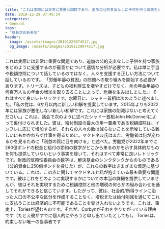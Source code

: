 ```yaml
---
title: "これは実際には非常に重要な問題であり、追加の公的支出なしに子供を持つ家族をどのように支援するのが最善かについて適切な分析が必要です。"
date: 2019-12-29 07:48:54
categories:
- General
tags:
- "成長求め新天地"
header:
  image: /assets/images/20191229074517.jpg
  og_image: /assets/images/20191229074517.jpg
---
```


これは実際には非常に重要な問題であり、追加の公的支出なしに子供を持つ家族をどのように支援するのが最善かについて適切な分析が必要です。私は単に手当や税額控除について話しているのではなく、人々を支援する正しい方法について話しているのです。 「労働年齢の貧困」の問題への取り組みを開始する必要があります。トリーズは、子どもの福利厚生を増やすだけでなく、州の年金年齢の何百万人もの年金の増加を取り去ることによって、危機を生み出しました。」それはすべて良いレトリックです。水曜日に、シャドー首相は次のように述べました。「私の党は、6か月以内に新しい和解を提案しています。2015年よりも2022年には家族が悪化しない新しい和解です。これには家族の削減はないと考えてください。」これは、議会で次のように述べたシャドー首相John McDonnellによって裏付けられました。彼は、給付制度の最大の単一要素である税額控除は、インフレに応じて増加するが、それらの人々の数は減らないことを示唆している難しいにもかかわらず仕事を得るために。マクドネル氏はまた、労働者は何が変わるかを見るために「利益の質に目を向ける」と述べた。労働党が2022年までに260億ポンドの税金と給付の節約の数字がどこから来るのかを示す具体的なものを何も提供していないという事実を除いて、それはすべて非常に良いレトリックです。財政的信頼性委員会の数字は、解決基金のシンクタンクからのものである（公的資金に250億ポンドを投じた）が、これらの数字はさまざまな仮定に基づいている。これは、この点に関してマクドネルと私が抱えている最も重要な問題です。彼はこれをどのように実現するかについての本当の詳細を提供していませんが、彼はそれを実現するために税額控除と他の増税の何らかの組み合わせを通してそれができると信じています。したがって、彼は、社会的/所得ラインに沿った人口の不公平な区分を作成することなく、増税または給付削減を通じてこれに支払うことは経済的に不可能であることを受け入れないようです。これは、事実上、Toriesが望むものです。それが、Corbynがそれをやりたがっている理由です（たとえ彼がすでに個人的にやろうと申し出ていたとしても）。 Toriesは、約束しない唯一の当事者です
